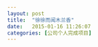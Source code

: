 ```yaml
---
layout: post
title:  "徐徐而闻木兰香"
date:   2015-01-16 11:26:07
categories: [公司个人完成项目]
---
```


<jplayer url="videos/xu-xu-er-wen-mu-lan-hua.mp4" title="徐徐而闻木兰香"></jplayer>
